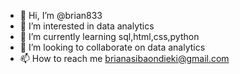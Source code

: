 - 👋 Hi, I’m @brian833
- 👀 I’m interested in data analytics
- 🌱 I’m currently learning sql,html,css,python
- 💞️ I’m looking to collaborate on data analytics
- 📫 How to reach me brianasibaondieki@gmail.com

<!---
brian833/brian833 is a ✨ special ✨ repository because its `README.md` (this file) appears on your GitHub profile.
You can click the Preview link to take a look at your changes.
--->
